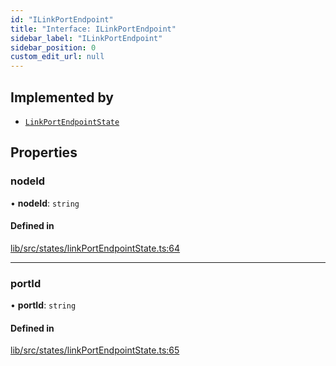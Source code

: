 ```yaml
---
id: "ILinkPortEndpoint"
title: "Interface: ILinkPortEndpoint"
sidebar_label: "ILinkPortEndpoint"
sidebar_position: 0
custom_edit_url: null
---
```


## Implemented by

- [`LinkPortEndpointState`](../classes/LinkPortEndpointState)

## Properties

### nodeId

• **nodeId**: `string`

#### Defined in

[lib/src/states/linkPortEndpointState.ts:64](https://github.com/tokarchyn/react-easy-diagram/blob/96a8c28/lib/src/states/linkPortEndpointState.ts#L64)

___

### portId

• **portId**: `string`

#### Defined in

[lib/src/states/linkPortEndpointState.ts:65](https://github.com/tokarchyn/react-easy-diagram/blob/96a8c28/lib/src/states/linkPortEndpointState.ts#L65)
